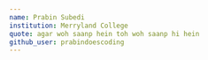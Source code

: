```yaml
---
name: Prabin Subedi 
institution: Merryland College
quote: agar woh saanp hein toh woh saanp hi hein
github_user: prabindoescoding
---
```

